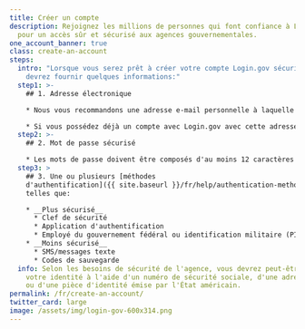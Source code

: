```yaml
---
title: Créer un compte
description: Rejoignez les millions de personnes qui font confiance à Login.gov
  pour un accès sûr et sécurisé aux agences gouvernementales.
one_account_banner: true
class: create-an-account
steps:
  intro: "Lorsque vous serez prêt à créer votre compte Login.gov sécurisé, vous
    devrez fournir quelques informations:"
  step1: >-
    ## 1. Adresse électronique

    * Nous vous recommandons une adresse e-mail personnelle à laquelle vous pourrez toujours accéder plutôt qu'une adresse e-mail professionnelle.

    * Si vous possédez déjà un compte avec Login.gov avec cette adresse e-mail, nous vous enverrons un e-mail pour vous indiquer comment réinitialiser votre mot de passe et accéder au compte.
  step2: >-
    ## 2. Mot de passe sécurisé

    * Les mots de passe doivent être composés d'au moins 12 caractères et ne doivent pas inclure des mots ou des phrases couramment utilisés.
  step3: >
    ## 3. Une ou plusieurs [méthodes
    d'authentification]({{ site.baseurl }}/fr/help/authentication-methods/which-authentication-method-should-i-use/)
    telles que:

    * __Plus sécurisé__
      * Clef de sécurité
      * Application d'authentification
      * Employé du gouvernement fédéral ou identification militaire (PIV/CAC)
    * __Moins sécurisé__
      * SMS/messages texte
      * Codes de sauvegarde
  info: Selon les besoins de sécurité de l'agence, vous devrez peut-être prouver
    votre identité à l'aide d'un numéro de sécurité sociale, d'une adresse et /
    ou d'une pièce d'identité émise par l'État américain.
permalink: /fr/create-an-account/
twitter_card: large
image: /assets/img/login-gov-600x314.png
---
```

